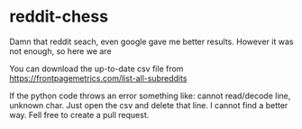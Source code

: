 # reddit-chess

Damn that reddit seach, even google gave me better results. However it was not enough, so here we are


You can download the up-to-date csv file from https://frontpagemetrics.com/list-all-subreddits

If the python code throws an error something like: cannot read/decode line, unknown char. Just open the csv and delete that line. I cannot find a better way. Fell free to create a pull request. 

